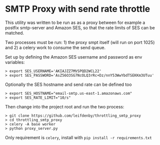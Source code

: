 # SMTP Proxy with send rate throttle

This utility was written to be run as as a proxy between for example a postfix
smtp-server and Amazon SES, so that the rate limits of SES can be matched.

Two processes must be run: 1) the proxy smpt itself (will run on port 1025) and
2) a celery work to consume the send queue.

Set up by defining the Amazon SES username and password as env variables:

    > export SES_USERNAME='AKIAJZZ7MVSPQD2WCL22'
    > export SES_PASSWORD='AsZ56O3SG7NcOLQ3rRc+Dz/nnY53WwYbdTSEKKm3UTuu' 

Optionally the SES hostname and send rate can be defined too

    > export SES_HOSTNAME="email-smtp.us-east-1.amazonaws.com"
    > export SES_RATE_LIMIT="10/s"

Then change into the project root and run the two process:

    > git clone https://github.com/leifdenby/throttling_smtp_proxy
    > cd throttling_smtp_proxy
    > celery -A base worker
    > python proxy_server.py

Only requirement is `celery`, install with `pip install -r requirements.txt`

